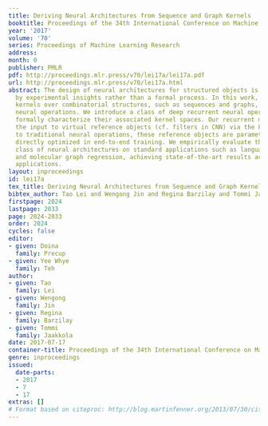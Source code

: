 ```yaml
---
title: Deriving Neural Architectures from Sequence and Graph Kernels
booktitle: Proceedings of the 34th International Conference on Machine Learning
year: '2017'
volume: '70'
series: Proceedings of Machine Learning Research
address: 
month: 0
publisher: PMLR
pdf: http://proceedings.mlr.press/v70/lei17a/lei17a.pdf
url: http://proceedings.mlr.press/v70/lei17a.html
abstract: The design of neural architectures for structured objects is typically guided
  by experimental insights rather than a formal process. In this work, we appeal to
  kernels over combinatorial structures, such as sequences and graphs, to derive appropriate
  neural operations. We introduce a class of deep recurrent neural operations and
  formally characterize their associated kernel spaces. Our recurrent modules compare
  the input to virtual reference objects (cf. filters in CNN) via the kernels. Similar
  to traditional neural operations, these reference objects are parameterized and
  directly optimized in end-to-end training. We empirically evaluate the proposed
  class of neural architectures on standard applications such as language modeling
  and molecular graph regression, achieving state-of-the-art results across these
  applications.
layout: inproceedings
id: lei17a
tex_title: Deriving Neural Architectures from Sequence and Graph Kernels
bibtex_author: Tao Lei and Wengong Jin and Regina Barzilay and Tommi Jaakkola
firstpage: 2024
lastpage: 2033
page: 2024-2033
order: 2024
cycles: false
editor:
- given: Doina
  family: Precup
- given: Yee Whye
  family: Teh
author:
- given: Tao
  family: Lei
- given: Wengong
  family: Jin
- given: Regina
  family: Barzilay
- given: Tommi
  family: Jaakkola
date: 2017-07-17
container-title: Proceedings of the 34th International Conference on Machine Learning
genre: inproceedings
issued:
  date-parts:
  - 2017
  - 7
  - 17
extras: []
# Format based on citeproc: http://blog.martinfenner.org/2013/07/30/citeproc-yaml-for-bibliographies/
---
```

